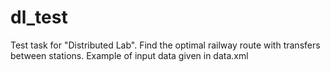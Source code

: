 # dl_test

Test task for "Distributed Lab". Find the optimal railway route with transfers between stations. Example of input data given in data.xml
